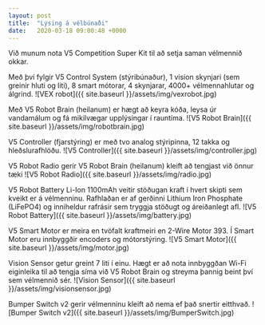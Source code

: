 ```yaml
---
layout: post
title:  "Lýsing á vélbúnaði"
date:   2020-03-18 09:00:48 +0000
---
```


Við munum nota V5 Competition Super Kit til að setja saman vélmennið okkar.

Með því fylgir V5 Control System (stýribúnaður), 1 vision skynjari (sem greinir hluti og liti), 8 smart mótorar, 4 skynjarar, 4000+ vélmennahlutar og álgrind.
![VEX robot]({{ site.baseurl }}/assets/img/vexrobot.jpg)

Með V5 Robot Brain (heilanum) er hægt að keyra kóða, leysa úr vandamálum og fá mikilvægar upplýsingar í rauntíma.
![V5 Robot Brain]({{ site.baseurl }}/assets/img/robotbrain.jpg)

V5 Controller (fjarstýring) er með tvo analog stýripinna, 12 takka og hleðslurafhlöðu.
![V5 Controller]({{ site.baseurl }}/assets/img/controller.jpg)

V5 Robot Radio gerir V5 Robot Brain (heilanum) kleift að tengjast við önnur tæki
![V5 Robot Radio]({{ site.baseurl }}/assets/img/radio.jpg)

V5 Robot Battery Li-Ion 1100mAh veitir stöðugan kraft í hvert skipti sem kveikt er á vélmenninu. Rafhlaðan er af gerðinni Lithium Iron Phosphate (LiFePO4) og inniheldur rafrásir sem tryggja stöðugt og áreiðanlegt afl.
![V5 Robot Battery]({{ site.baseurl }}/assets/img/battery.jpg)

V5 Smart Motor er meira en tvöfalt kraftmeiri en 2-Wire Motor 393. Í Smart Motor eru innbyggðir encoders og mótorstýring.
![V5 Smart Motor]({{ site.baseurl }}/assets/img/motor.jpg)

Vision Sensor getur greint 7 liti í einu. Hægt er að nota innbyggðan Wi-Fi eiginleika til að tengja síma við V5 Robot Brain og streyma þannig beint því sem vélmennið sér.
![Vision Sensor]({{ site.baseurl }}/assets/img/visionsensor.jpg)

Bumper Switch v2 gerir vélmenninu kleift að nema ef það snertir eitthvað.
![Bumper Switch v2]({{ site.baseurl }}/assets/img/BumperSwitch.jpg)
